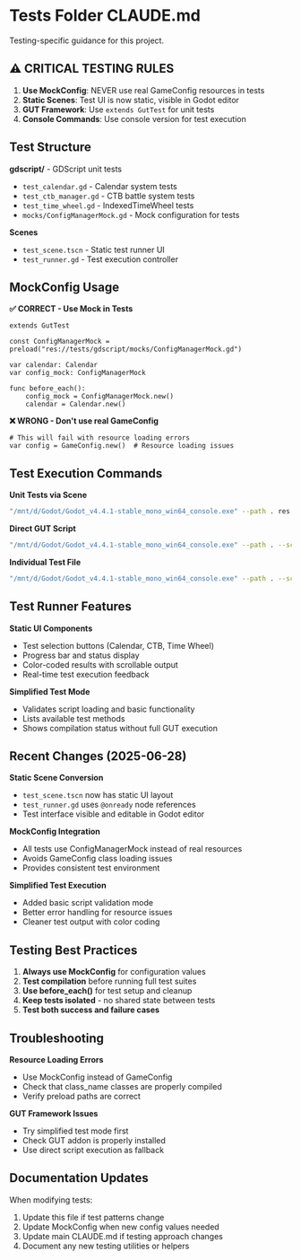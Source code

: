 # Tests Folder CLAUDE.md

Testing-specific guidance for this project.

## ⚠️ CRITICAL TESTING RULES

1. **Use MockConfig**: NEVER use real GameConfig resources in tests
2. **Static Scenes**: Test UI is now static, visible in Godot editor
3. **GUT Framework**: Use `extends GutTest` for unit tests
4. **Console Commands**: Use console version for test execution

## Test Structure

**gdscript/** - GDScript unit tests
- `test_calendar.gd` - Calendar system tests
- `test_ctb_manager.gd` - CTB battle system tests  
- `test_time_wheel.gd` - IndexedTimeWheel tests
- `mocks/ConfigManagerMock.gd` - Mock configuration for tests

**Scenes**
- `test_scene.tscn` - Static test runner UI
- `test_runner.gd` - Test execution controller

## MockConfig Usage

**✅ CORRECT - Use Mock in Tests**
```gdscript
extends GutTest

const ConfigManagerMock = preload("res://tests/gdscript/mocks/ConfigManagerMock.gd")

var calendar: Calendar
var config_mock: ConfigManagerMock

func before_each():
    config_mock = ConfigManagerMock.new()
    calendar = Calendar.new()
```

**❌ WRONG - Don't use real GameConfig**
```gdscript
# This will fail with resource loading errors
var config = GameConfig.new()  # Resource loading issues
```

## Test Execution Commands

**Unit Tests via Scene**
```bash
"/mnt/d/Godot/Godot_v4.4.1-stable_mono_win64_console.exe" --path . res://tests/test_scene.tscn
```

**Direct GUT Script**
```bash
"/mnt/d/Godot/Godot_v4.4.1-stable_mono_win64_console.exe" --path . --script tests/run_tests.gd
```

**Individual Test File**
```bash
"/mnt/d/Godot/Godot_v4.4.1-stable_mono_win64_console.exe" --path . --script tests/gdscript/test_calendar.gd
```

## Test Runner Features

**Static UI Components**
- Test selection buttons (Calendar, CTB, Time Wheel)
- Progress bar and status display
- Color-coded results with scrollable output
- Real-time test execution feedback

**Simplified Test Mode**
- Validates script loading and basic functionality
- Lists available test methods
- Shows compilation status without full GUT execution

## Recent Changes (2025-06-28)

**Static Scene Conversion**
- `test_scene.tscn` now has static UI layout
- `test_runner.gd` uses `@onready` node references
- Test interface visible and editable in Godot editor

**MockConfig Integration**
- All tests use ConfigManagerMock instead of real resources
- Avoids GameConfig class loading issues
- Provides consistent test environment

**Simplified Test Execution**
- Added basic script validation mode
- Better error handling for resource issues
- Cleaner test output with color coding

## Testing Best Practices

1. **Always use MockConfig** for configuration values
2. **Test compilation** before running full test suites
3. **Use before_each()** for test setup and cleanup
4. **Keep tests isolated** - no shared state between tests
5. **Test both success and failure cases**

## Troubleshooting

**Resource Loading Errors**
- Use MockConfig instead of GameConfig
- Check that class_name classes are properly compiled
- Verify preload paths are correct

**GUT Framework Issues**
- Try simplified test mode first
- Check GUT addon is properly installed
- Use direct script execution as fallback

## Documentation Updates

When modifying tests:
1. Update this file if test patterns change
2. Update MockConfig when new config values needed
3. Update main CLAUDE.md if testing approach changes
4. Document any new testing utilities or helpers
